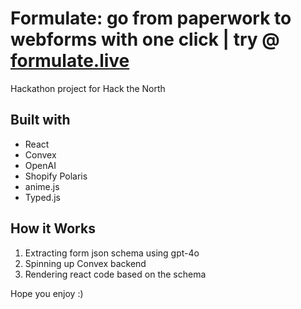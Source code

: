 # Formulate: go from paperwork to webforms with one click | try @ [formulate.live](https://www.formulate.live)

Hackathon project for Hack the North

## Built with

- React
- Convex
- OpenAI
- Shopify Polaris
- anime.js
- Typed.js

## How it Works

1. Extracting form json schema using gpt-4o
2. Spinning up Convex backend
3. Rendering react code based on the schema

Hope you enjoy :)

